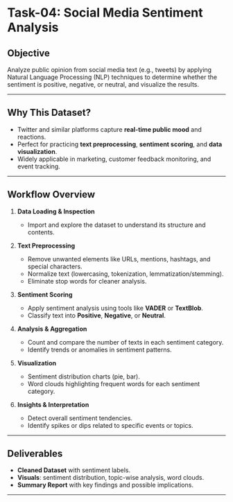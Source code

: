 # **Task-04: Social Media Sentiment Analysis**

## **Objective**

Analyze public opinion from social media text (e.g., tweets) by applying Natural Language Processing (NLP) techniques to determine whether the sentiment is positive, negative, or neutral, and visualize the results.

---

## **Why This Dataset?**

* Twitter and similar platforms capture **real-time public mood** and reactions.
* Perfect for practicing **text preprocessing**, **sentiment scoring**, and **data visualization**.
* Widely applicable in marketing, customer feedback monitoring, and event tracking.

---

## **Workflow Overview**

1. **Data Loading & Inspection**

   * Import and explore the dataset to understand its structure and contents.

2. **Text Preprocessing**

   * Remove unwanted elements like URLs, mentions, hashtags, and special characters.
   * Normalize text (lowercasing, tokenization, lemmatization/stemming).
   * Eliminate stop words for cleaner analysis.

3. **Sentiment Scoring**

   * Apply sentiment analysis using tools like **VADER** or **TextBlob**.
   * Classify text into **Positive**, **Negative**, or **Neutral**.

4. **Analysis & Aggregation**

   * Count and compare the number of texts in each sentiment category.
   * Identify trends or anomalies in sentiment patterns.

5. **Visualization**

   * Sentiment distribution charts (pie, bar).
   * Word clouds highlighting frequent words for each sentiment category.

6. **Insights & Interpretation**

   * Detect overall sentiment tendencies.
   * Identify spikes or dips related to specific events or topics.

---

## **Deliverables**

* **Cleaned Dataset** with sentiment labels.
* **Visuals**: sentiment distribution, topic-wise analysis, word clouds.
* **Summary Report** with key findings and possible implications.

---
